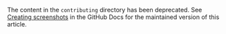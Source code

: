 The content in the `contributing` directory has been deprecated. See [Creating screenshots](https://docs.github.com/en/contributing/writing-for-github-docs/creating-screenshots) in the GitHub Docs for the maintained version of this article.

